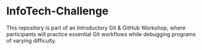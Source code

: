 # InfoTech-Challenge
This repository is part of an Introductory Git &amp; GitHub Workshop, where participants will practice essential Git workflows while debugging programs of varying difficulty.
